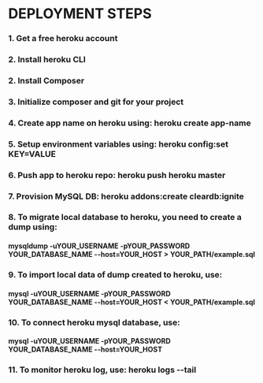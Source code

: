 # DEPLOYMENT STEPS

### 1. Get a free heroku account

### 2. Install heroku CLI

### 2. Install Composer

### 3. Initialize composer and git for your project

### 4. Create app name on heroku using: heroku create app-name

### 5. Setup environment variables using: heroku config:set KEY=VALUE

### 6. Push app to heroku repo: heroku push heroku master

### 7. Provision MySQL DB: heroku addons:create cleardb:ignite

### 8. To migrate local database to heroku, you need to create a dump using:

#### mysqldump -uYOUR_USERNAME -pYOUR_PASSWORD YOUR_DATABASE_NAME --host=YOUR_HOST > YOUR_PATH/example.sql

### 9. To import local data of dump created to heroku, use:

#### mysql -uYOUR_USERNAME -pYOUR_PASSWORD YOUR_DATABASE_NAME --host=YOUR_HOST < YOUR_PATH/example.sql

### 10. To connect heroku mysql database, use: 

#### mysql -uYOUR_USERNAME -pYOUR_PASSWORD YOUR_DATABASE_NAME --host=YOUR_HOST

### 11. To monitor heroku log, use: heroku logs --tail